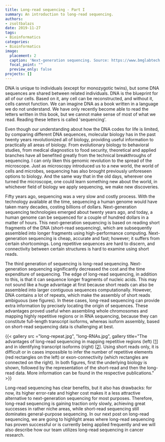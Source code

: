 ```yaml
---
title: Long-read sequencing - Part I
summary: An introduction to long-read sequencing.
authors: 
- zsoltbalazs
date: 2019-11-27
tags: 
- Bioinformatics
categories:
- Bioinformatics
image:
  placement: 2
  caption: 'Next-generation sequencing. Source: https://www.bmglabtech.com/fileadmin/08_Blog/2019/next-generation-sequencing.jpg'
  focal_point: ""
  preview_only: false
projects: []
---
```


DNA is unique to individuals (except for monozygotic twins), but some DNA sequences are shared between related individuals. DNA is the blueprint for all of our cells. Based on it, any cell can be reconstructed, and without it, cells cannot function. We can imagine DNA as a book written in a language we do not understand. We have only recently become able to read the letters written in this book, but we cannot make sense of most of what we read. Reading these letters is called 'sequencing'.

Even though our understanding about how the DNA codes for life is limited, by comparing different DNA sequences, molecular biology has in the past twenty years revolutionized all of biology, providing useful information to practically all areas of biology. From evolutionary biology to behavioral studies, from medical diagnostics to food security, theoretical and applied branches have all benefited greatly from the technical breakthroughs of sequencing. I can only liken this genomic revolution to the spread of the microscope. Just as microscopy introduced us to a new world, the world of cells and microbes, sequencing has also brought previously unforeseen options to biology. And the same way that in the old days, wherever one turned the microscope, one could learn something new about the world, in whichever field of biology we apply sequencing, we make new discoveries. 

Fifty years ago, sequencing was a very slow and costly process. With the technology available at the time, sequencing a human genome would have taken many decades, costing billions of dollars. Next-generation sequencing technologies emerged about twenty years ago, and today, a human genome can be sequenced for a couple of hundred dollars in a matter of hours. This next-generation sequencing is based on reading short fragments of the DNA (short-read sequencing), which are subsequently assembled into longer fragments using high-performance computing. Next-generation sequencing is cheap, accurate and fast; however; it suffers from certain shortcomings. Long repetitive sequences are hard to discern, and connectivity between certain structures is hard to examine using short reads.

The third generation of sequencing is long-read sequencing. Next-generation sequencing significantly decreased the cost and the time expenditure of sequencing. The edge of long-read sequencing, in addition to this, is that it can sequence longer fragments of nucleic acids. This may not sound like a huge advantage at first because short reads can also be assembled into larger contiguous sequences computationally. However, DNA contains a lot of repeats, which make the assembly of short reads ambiguous (see figures). In these cases, long-read sequencing can provide extra information by precisely locating the origin of sequences. These advantages proved useful when assembling whole chromosomes and mapping highly repetitive regions or in RNA sequencing, because they can constitute full-length transcript isoforms, whereas isoform assembly, based on short-read sequencing data is challenging at best.

{{< gallery src ="long-repeat.jpg", "long-RNAs.jpg", gallery title="The advantages of long-read sequencing in mapping repetitive regions (left) [[1](https://doi.org/10.1038/nplants.2015.169)] and in identifying transcript isoforms (right) [[2](https://doi.org/10.3389/fgene.2018.00259)]. Using short reads only, it is difficult or in cases impossible to infer the number of repetitive elements (red rectangles on the left) or exon-connectivity (which rectangles are connected on the right). In both figures, first the underlying biology is shown, followed by the representation of the short-read and then the long-read data. More information can be found in the respective publications." >}}

Long-read sequencing has clear benefits, but it also has drawbacks: for now, its higher error-rate and higher cost makes it a less attractive alternative to next-generation sequencing for most purposes. Therefore, long-read sequencing is gaining traction only slowly, achieving great successes in rather niche areas, while short-read sequencing still dominates general-purpose sequencing. In our next post on long-read sequencing, we are going to highlight areas where long-read sequencing has proven successful or is currently being applied frequently and we will also describe how our team utilizes long-read sequencing in cancer research.
